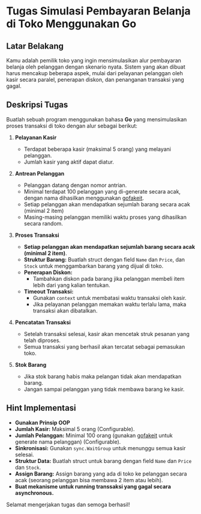 # Tugas Simulasi Pembayaran Belanja di Toko Menggunakan Go

## Latar Belakang
Kamu adalah pemilik toko yang ingin mensimulasikan alur pembayaran belanja oleh pelanggan dengan skenario nyata. Sistem yang akan dibuat harus mencakup beberapa aspek, mulai dari pelayanan pelanggan oleh kasir secara paralel, penerapan diskon, dan penanganan transaksi yang gagal.

## Deskripsi Tugas
Buatlah sebuah program menggunakan bahasa **Go** yang mensimulasikan proses transaksi di toko dengan alur sebagai berikut:

1. **Pelayanan Kasir**
   - Terdapat beberapa kasir (maksimal 5 orang) yang melayani pelanggan.
   - Jumlah kasir yang aktif dapat diatur.

2. **Antrean Pelanggan**
   - Pelanggan datang dengan nomor antrian.
   - Minimal terdapat 100 pelanggan yang di-generate secara acak, dengan nama dihasilkan menggunakan [gofakeit](https://github.com/brianvoe/gofakeit).
   - Setiap pelanggan akan mendapatkan sejumlah barang secara acak (minimal 2 item)
   - Masing-masing pelanggan memiliki waktu proses yang dihasilkan secara random.

3. **Proses Transaksi**
   - **Setiap pelanggan akan mendapatkan sejumlah barang secara acak (minimal 2 item)**.
   - **Struktur Barang:** Buatlah struct dengan field `Name` dan `Price`, dan `Stock` untuk menggambarkan barang yang dijual di toko.
   - **Penerapan Diskon:**
     -  Tambahkan diskon pada barang jika pelanggan membeli item lebih dari yang kalian tentukan. 
   - **Timeout Transaksi:** 
     - Gunakan `context` untuk membatasi waktu transaksi oleh kasir.
     - Jika pelayanan pelanggan memakan waktu terlalu lama, maka transaksi akan dibatalkan.

4. **Pencatatan Transaksi**
   - Setelah transaksi selesai, kasir akan mencetak struk pesanan yang telah diproses.
   - Semua transaksi yang berhasil akan tercatat sebagai pemasukan toko.
  
5. **Stok Barang**
   - Jika stok barang habis maka pelangan tidak akan mendapatkan barang.
   - Jangan sampai pelanggan yang tidak membawa barang ke kasir.


## Hint Implementasi
- **Gunakan Prinsip OOP**
- **Jumlah Kasir:** Maksimal 5 orang (Configurable).
- **Jumlah Pelanggan:** Minimal 100 orang (gunakan [gofakeit](https://github.com/brianvoe/gofakeit) untuk generate nama pelanggan) (Configurable).
- **Sinkronisasi:** Gunakan `sync.WaitGroup` untuk menunggu semua kasir selesai.
- **Struktur Data:** Buatlah struct untuk barang dengan field `Name` dan `Price` dan `Stock`. 
- **Assign Barang:** Assign barang yang ada di toko ke pelanggan secara acak (seorang pelanggan bisa membawa 2 item atau lebih).
- **Buat mekanisme untuk running transsaksi yang gagal secara asynchronous.**


Selamat mengerjakan tugas dan semoga berhasil!
